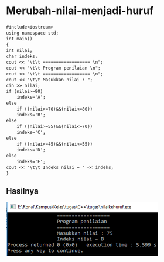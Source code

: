 # Merubah-nilai-menjadi-huruf

    #include<iostream>
    using namespace std;
    int main()
    {
    int nilai;
    char indeks;
    cout << "\t\t ================== \n";
    cout << "\t\t Program penilaian \n";
    cout << "\t\t ================== \n";
    cout << "\t\t Masukkan nilai : ";
    cin >> nilai;
    if (nilai>=80)
        indeks='A';
    else
        if ((nilai>=70)&&(nilai<=80))
        indeks='B';
    else
        if ((nilai>=55)&&(nilai<=70))
        indeks='C';
    else
        if ((nilai>=45)&&(nilai<=55))
        indeks='D';
    else
        indeks='E';
    cout << "\t\t Indeks nilai = " << indeks;
    }


## Hasilnya

![img](https://github.com/ernico27/Merubah-nilai-menjadi-huruf/blob/master/nilai%20ke%20huruf.png?raw=true)
